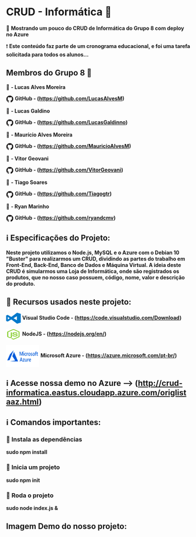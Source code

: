 # CRUD - Informática :file_folder:
:bookmark_tabs: **Mostrando um pouco do CRUD de Informática do Grupo 8 com deploy no Azure**

:heavy_exclamation_mark: **Este conteúdo faz parte de um cronograma educacional, e foi uma tarefa solicitada para todos os alunos...**

## Membros do Grupo 8 :beginner:

:boy: **- Lucas Alves Moreira**

<img align="center" alt="icon-js" height="20" width="20" src="https://raw.githubusercontent.com/devicons/devicon/master/icons/github/github-original.svg" style="max-width:100%;"> **GitHub - (https://github.com/LucasAlvesM)**

:boy: **- Lucas Galdino**
 
<img align="center" alt="icon-js" height="20" width="20" src="https://raw.githubusercontent.com/devicons/devicon/master/icons/github/github-original.svg" style="max-width:100%;"> **GitHub - (https://github.com/LucasGaldinno)**

:boy: **- Maurício Alves Moreira**

<img align="center" alt="icon-js" height="20" width="20" src="https://raw.githubusercontent.com/devicons/devicon/master/icons/github/github-original.svg" style="max-width:100%;"> **GitHub - (https://github.com/MauricioAlvesM)**

:boy: **- Vitor Geovani** 

<img align="center" alt="icon-js" height="20" width="20" src="https://raw.githubusercontent.com/devicons/devicon/master/icons/github/github-original.svg" style="max-width:100%;"> **GitHub - (https://github.com/VitorGeovani)**

:boy: **- Tiago Soares** 

<img align="center" alt="icon-js" height="20" width="20" src="https://raw.githubusercontent.com/devicons/devicon/master/icons/github/github-original.svg" style="max-width:100%;"> **GitHub - (https://github.com/Tiagogtr)**

:boy: **- Ryan Marinho**

<img align="center" alt="icon-js" height="20" width="20" src="https://raw.githubusercontent.com/devicons/devicon/master/icons/github/github-original.svg" style="max-width:100%;"> **GitHub - (https://github.com/ryandcmv)**

## :information_source: Especificações do Projeto:

**Neste projeto utilizamos o Node.js, MySQL e o Azure com o Debian 10 "Buster" para realizarmos um CRUD, dividindo as partes do trabalho em Front-End, Back-End, Banco de Dados e Máquina Virtual. A ideia deste CRUD é simularmos uma Loja de Informática, onde são registrados os produtos, que no nosso caso possuem, código, nome, valor e descrição do produto.**

## 📌 Recursos usados neste projeto:

<img align="center" alt="icon-js" height="30" width="40" src="crud-informatica-grupo8-main/crud-informatica-grupo8-main/icons/visual-studio-code-logo-svg-vector.svg" style="max-width:100%;"></img> **Visual Studio Code -  (https://code.visualstudio.com/Download)**

<img align="center" alt="icon-js" height="30" width="40" src="https://raw.githubusercontent.com/devicons/devicon/master/icons/nodejs/nodejs-original.svg" style="max-width:100%;"></img> **NodeJS - (https://nodejs.org/en/)**

<img align="center" alt="icon-js" height="60" width="90" src="crud-informatica-grupo8-main/crud-informatica-grupo8-main/icons/microsoft_azure_logo_icon_168977.svg" style="max-width:100%;"></img> **Microsoft Azure -  (https://azure.microsoft.com/pt-br/)**

## :information_source: **Acesse nossa demo no Azure --> (http://crud-informatica.eastus.cloudapp.azure.com/origlistaaz.html)**

## :information_source: **Comandos importantes:**
### 📍 **Instala as dependências**
**sudo npm install**

### 📍 **Inicia um projeto**
**sudo npm init**

### 📍 **Roda o projeto**
**sudo node index.js &**

## **Imagem Demo do nosso projeto:**
